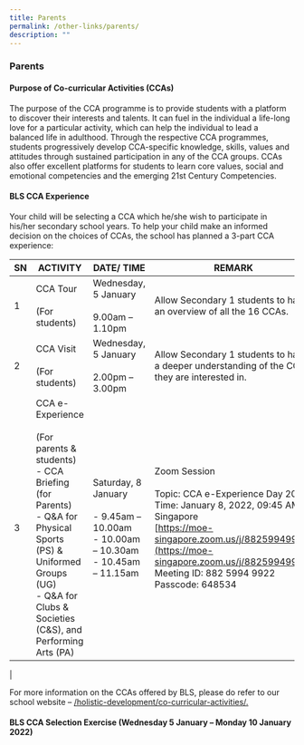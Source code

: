 ```yaml
---
title: Parents
permalink: /other-links/parents/
description: ""
---
```

### **Parents**
#### **Purpose of Co-curricular Activities (CCAs)**
The purpose of the CCA programme is to provide students with a platform to discover their interests and talents. It can fuel in the individual a life-long love for a particular activity, which can help the individual to lead a balanced life in adulthood. Through the respective CCA programmes, students progressively develop CCA-specific knowledge, skills, values and attitudes through sustained participation in any of the CCA groups. CCAs also offer excellent platforms for students to learn core values, social and emotional competencies and the emerging 21st Century Competencies.

#### **BLS CCA Experience**
Your child will be selecting a CCA which he/she wish to participate in his/her secondary school years. To help your child make an informed decision on the choices of CCAs, the school has planned a 3-part CCA experience:

| SN | ACTIVITY | DATE/ TIME | REMARK |
|---|---|---|---|
| 1 | CCA Tour<br><br>(For students) | Wednesday, 5 January<br><br>9.00am – 1.10pm | Allow Secondary 1 students to have an overview of all the 16 CCAs. |
| 2 | CCA Visit<br><br>(For students) | Wednesday, 5 January<br><br>2.00pm – 3.00pm | Allow Secondary 1 students to have a deeper understanding of the CCAs they are interested in. |
| 3 | CCA e-Experience<br><br>(For parents & students)<br>- CCA Briefing (for Parents)<br>- Q&A for Physical Sports (PS) & Uniformed Groups (UG)<br>- Q&A for Clubs & Societies (C&S), and Performing Arts (PA) | Saturday, 8 January<br><br>- 9.45am – 10.00am<br>- 10.00am – 10.30am<br>- 10.45am – 11.15am | Zoom Session<br><br>Topic: CCA e-Experience Day 2022<br>Time: January 8, 2022, 09:45 AM Singapore<br>[https://moe-singapore.zoom.us/j/88259949922](https://moe-singapore.zoom.us/j/88259949922)<br>Meeting ID: 882 5994 9922<br>Passcode: 648534 |
|

For more information on the CCAs offered by BLS, please do refer to our school website – [/holistic-development/co-curricular-activities/.](https://staging.d264sf5mc1ffsk.amplifyapp.com/holistic-development/cca/)

#### **BLS CCA Selection Exercise (Wednesday  5 January – Monday 10 January 2022)**


